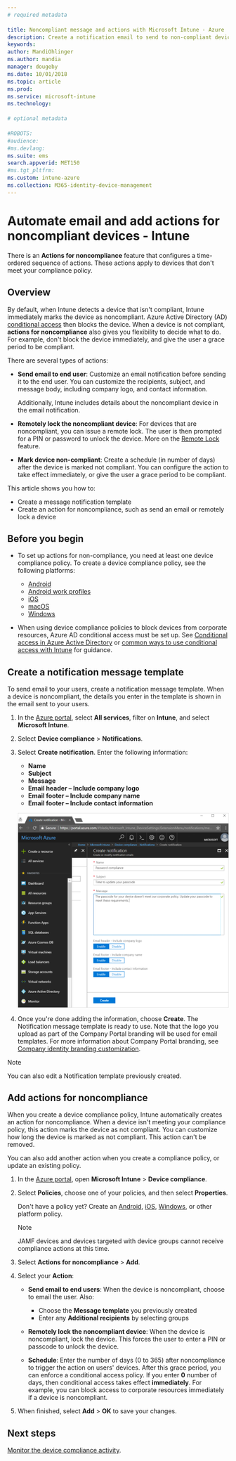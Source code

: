 ```yaml
---
# required metadata

title: Noncompliant message and actions with Microsoft Intune - Azure | Microsoft Docs
description: Create a notification email to send to non-compliant devices. Add actions after a device is  marked as non-compliant, such as add a grace period to get compliant, or create a schedule to block access until the device is compliant. Do this using Microsoft Intune in Azure.
keywords:
author: MandiOhlinger
ms.author: mandia
manager: dougeby
ms.date: 10/01/2018
ms.topic: article
ms.prod:
ms.service: microsoft-intune
ms.technology:

# optional metadata

#ROBOTS:
#audience:
#ms.devlang:
ms.suite: ems
search.appverid: MET150
#ms.tgt_pltfrm:
ms.custom: intune-azure
ms.collection: M365-identity-device-management
---
```


# Automate email and add actions for noncompliant devices - Intune

There is an **Actions for noncompliance** feature that configures a time-ordered sequence of actions. These actions apply to devices that don't meet your compliance policy. 

## Overview
By default, when Intune detects a device that isn't compliant, Intune immediately marks the device as noncompliant. Azure Active Directory (AD) [conditional access](https://docs.microsoft.com/azure/active-directory/active-directory-conditional-access-azure-portal) then blocks the device. When a device is not compliant, **actions for noncompliance** also gives you flexibility to decide what to do. For example, don't block the device immediately, and give the user a grace period to be compliant.

There are several types of actions:

- **Send email to end user**: Customize an email notification before sending it to the end user. You can customize the recipients, subject, and message body, including company logo, and contact information.

    Additionally, Intune includes details about the noncompliant device in the email notification.

- **Remotely lock the noncompliant device**: For devices that are noncompliant, you can issue a remote lock. The user is then prompted for a PIN or password to unlock the device. More on the [Remote Lock](device-remote-lock.md) feature. 

- **Mark device non-compliant**: Create a schedule (in number of days) after the device is marked not compliant. You can configure the action to take effect immediately, or give the user a grace period to be compliant.

This article shows you how to:

- Create a message notification template
- Create an action for noncompliance, such as send an email or remotely lock a device


## Before you begin

- To set up actions for non-compliance, you need at least one device compliance policy. To create a device compliance policy, see the following platforms:

  - [Android](compliance-policy-create-android.md)
  - [Android work profiles](compliance-policy-create-android-for-work.md)
  - [iOS](compliance-policy-create-ios.md)
  - [macOS](compliance-policy-create-mac-os.md)
  - [Windows](compliance-policy-create-windows.md)

- When using device compliance policies to block devices from corporate resources, Azure AD conditional access must be set up. See [Conditional access in Azure Active Directory](https://docs.microsoft.com/azure/active-directory/active-directory-conditional-access-azure-portal) or [common ways to use conditional access with Intune](conditional-access-intune-common-ways-use.md) for guidance.

## Create a notification message template

To send email to your users, create a notification message template. When a device is noncompliant, the details you enter in the template is shown in the email sent to your users.

1. In the [Azure portal](https://portal.azure.com), select **All services**, filter on **Intune**, and select **Microsoft Intune**.
2. Select **Device compliance** > **Notifications**.
3. Select **Create notification**. Enter the following information:

   - **Name**
   - **Subject**
   - **Message**
   - **Email header – Include company logo**
   - **Email footer – Include company name**
   - **Email footer – Include contact information**

   ![Example of a compliant notification message in Intune](./media/actionsfornoncompliance-1.PNG)

4. Once you're done adding the information, choose **Create**. The Notification message template is ready to use. Note that the logo you upload as part of the Company Portal branding will be used for email templates. For more information about Company Portal branding, see [Company identity branding customization](company-portal-app.md#company-identity-branding-customization).	

> [!NOTE]
> You can also edit a Notification template previously created.

## Add actions for noncompliance

When you create a device compliance policy, Intune automatically creates an action for noncompliance. When a device isn't meeting your compliance policy, this action marks the device as not compliant. You can customize how long the device is marked as not compliant. This action can't be removed.

You can also add another action when you create a compliance policy, or update an existing policy. 

1. In the [Azure portal](https://portal.azure.com), open **Microsoft Intune** > **Device compliance**.
2. Select **Policies**, choose one of your policies, and then select **Properties**. 

    Don't have a policy yet? Create an [Android](compliance-policy-create-android.md), [iOS](compliance-policy-create-ios.md), [Windows](compliance-policy-create-windows.md), or other platform policy.
  
    > [!NOTE]
    > JAMF devices and devices targeted with device groups cannot receive compliance actions at this time.

3. Select **Actions for noncompliance** > **Add**.
4. Select your **Action**: 

    - **Send email to end users**: When the device is noncompliant, choose to email the user. Also: 
    
         - Choose the **Message template** you previously created
         - Enter any **Additional recipients** by selecting groups
    
    - **Remotely lock the noncompliant device**: When the device is noncompliant, lock the device. This forces the user to enter a PIN or passcode to unlock the device. 
    
    - **Schedule**: Enter the number of days (0 to 365) after noncompliance to trigger the action on users' devices. After this grace period, you can enforce a conditional access policy. If you enter **0** number of days, then conditional access takes effect **immediately**. For example, you can block access to corporate resources immediately if a device is noncompliant.

5. When finished, select **Add** > **OK** to save your changes.

## Next steps
[Monitor the device compliance activity](device-compliance-monitor.md).
